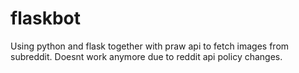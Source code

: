 # flaskbot



Using python and flask together with praw api to fetch images from subreddit. 
Doesnt work anymore due to reddit api policy changes.
